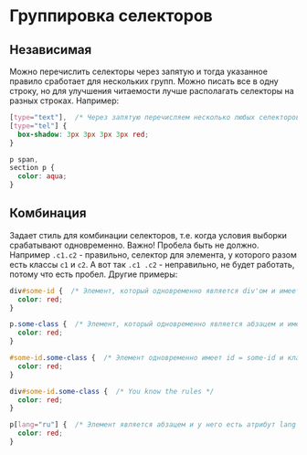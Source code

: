 # Группировка селекторов

## Независимая

Можно перечислить селекторы через запятую и тогда указанное правило сработает для нескольких групп. Можно писать все в одну строку, но для улучшения читаемости лучше располагать селекторы на разных строках. Например:

```css
[type="text"],  /* Через запятую перечисляем несколько любых селекторов */
[type="tel"] {  
  box-shadow: 3px 3px 3px 3px red;
}
```

```css
p span, 
section p {
  color: aqua;
}
```

## Комбинация

Задает стиль для комбинации селекторов, т.е. когда условия выборки срабатывают одновременно. Важно! Пробела быть не должно. Например `.c1.c2` - правильно, селектор для элемента, у которого разом есть классы `c1` и `c2`. А вот так `.c1 .c2` - неправильно, не будет работать, потому что есть пробел. Другие примеры:

```css
div#some-id {  /* Элемент, который одновременно является div'ом и имеет id = some-id */
  color: red;
}
```

```css
p.some-class {  /* Элемент, который одновременно является абзацем и имеет класс some-class */
  color: red;
}
```

```css
#some-id.some-class {  /* Элемент одновременно имеет id = some-id и класс = some-class */
  color: red;
}
```

```css
div#some-id.some-class {  /* You know the rules */
  color: red;
}
```

```css
p[lang="ru"] {  /* Элемент является абзацем и у него есть атрибут lang со значением ru */
  color: red;
}
```

